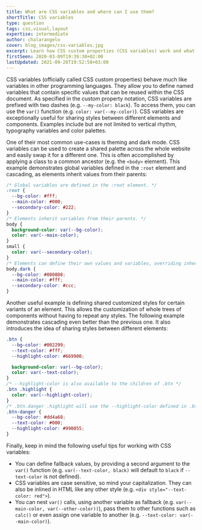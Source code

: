 ```yaml
---
title: What are CSS variables and where can I use them?
shortTitle: CSS variables
type: question
tags: css,visual,layout
expertise: intermediate
author: chalarangelo
cover: blog_images/css-variables.jpg
excerpt: Learn how CSS custom properties (CSS variables) work and what you can use them for in your code and designs.
firstSeen: 2020-03-09T19:39:30+02:00
lastUpdated: 2021-09-28T19:52:58+03:00
---
```


CSS variables (officially called CSS custom properties) behave much like variables in other programming languages. They allow you to define named variables that contain specific values that can be reused within the CSS document. As specified in the custom property notation, CSS variables are prefixed with two dashes (e.g. `--my-color: black`). To access them, you can use the `var()` function (e.g. `color: var(--my-color)`). CSS variables are exceptionally useful for sharing styles between different elements and components. Examples include but are not limited to vertical rhythm, typography variables and color palettes.

One of their most common use-cases is theming and dark mode. CSS variables can be used to create a shared palette across the whole website and easily swap it for a different one. This is often accomplished by applying a class to a common ancestor (e.g. the `<body>` element). This example demonstrates global variables defined in the `:root` element and cascading, as elements inherit values from their parents:

```css
/* Global variables are defined in the :root element. */
:root {
  --bg-color: #fff;
  --main-color: #000;
  --secondary-color: #222;
}
/* Elements inherit variables from their parents. */
body {
  background-color: var(--bg-color);
  color: var(--main-color);
}
small {
  color: var(--secondary-color);
}
/* Elements can define their own values and variables, overriding inherited ones.*/
body.dark {
  --bg-color: #080808;
  --main-color: #fff;
  --secondary-color: #ccc;
}
```

Another useful example is defining shared customized styles for certain variants of an element. This allows the customization of whole trees of components without having to repeat any styles. The following example demonstrates cascading even better than the previous one. It also introduces the idea of sharing styles between different elements:

```css
.btn {
  --bg-color: #002299;
  --text-color: #fff;
  --highlight-color: #669900;

  background-color: var(--bg-color);
  color: var(--text-color);
}
/* --highlight-color is also available to the children of .btn */
.btn .highlight {
  color: var(--highlight-color);
}
/* .btn.danger .highlight will use the --highlight-color defined in .btn-danger */
.btn-danger {
  --bg-color: #dd4a68;
  --text-color: #000;
  --highlight-color: #990055;
}
```

Finally, keep in mind the following useful tips for working with CSS variables:

- You can define fallback values, by providing a second argument to the `var()` function (e.g. `var(--text-color, black)` will default to `black` if `--text-color` is not defined).
- CSS variables are case sensitive, so mind your capitalization. They can also be inlined in HTML like any other style (e.g. `<div style="--text-color: red">`).
- You can nest `var()` calls, using another variable as fallback (e.g. `var(--main-color, var(--other-color))`), pass them to other functions such as `calc()` or even assign one variable to another (e.g. `--text-color: var(--main-color)`).
